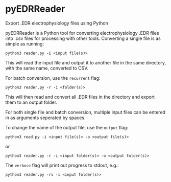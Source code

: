 # pyEDRReader
Export .EDR electrophysiology files using Python

pyEDRReader is a Python tool for converting electrophysiology .EDR files into .csv files for processing with other tools. Converting a single file is as simple as running:

`python3 reader.py -i <input file(s)>`

This will read the input file and output it to another file in the same directory, with the same name, converted to CSV.

For batch conversion, use the `recurrent` flag:

`python3 reader.py -r -i <folder(s)>`

This will then read and convert all .EDR files in the directory and export them to an output folder.

For both single file and batch conversion, multiple input files can be entered in as arguments seperated by spaces.

To change the name of the output file, use the `output` flag:

`python3 read.py -i <input file(s)> -o <output file(s)>`

or

`python3 reader.py -r -i <input folder(s)> -o <output folder(s)>`

The `verbose` flag will print out progress to stdout, e.g.:

`python3 reader.py -rv -i <input folder(s)>`
